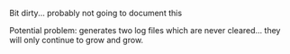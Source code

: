 Bit dirty... probably not going to document this

Potential problem: generates two log files which are never cleared... they will only continue to grow and grow.
